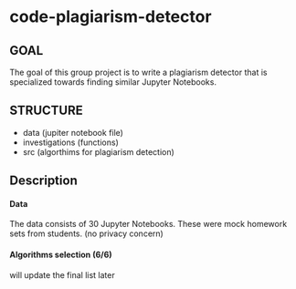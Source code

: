 # code-plagiarism-detector
## GOAL
The goal of this group project is to write a plagiarism detector that is specialized towards finding
similar Jupyter Notebooks.
## STRUCTURE
- data (jupiter notebook file)
- investigations (functions)
- src (algorthims for plagiarism detection)

## Description
#### Data
The data consists of 30 Jupyter Notebooks. These were mock homework sets from students. (no privacy concern)
#### Algorithms selection (6/6)
will update the final list later
